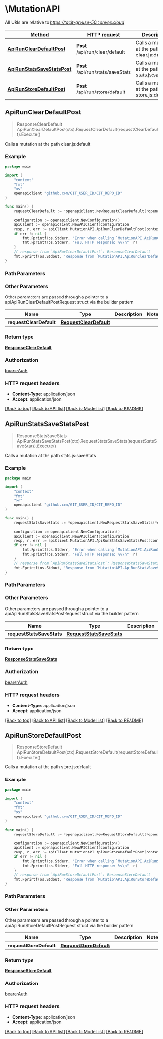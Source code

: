 # \MutationAPI

All URIs are relative to *https://tacit-grouse-50.convex.cloud*

Method | HTTP request | Description
------------- | ------------- | -------------
[**ApiRunClearDefaultPost**](MutationAPI.md#ApiRunClearDefaultPost) | **Post** /api/run/clear/default | Calls a mutation at the path clear.js:default
[**ApiRunStatsSaveStatsPost**](MutationAPI.md#ApiRunStatsSaveStatsPost) | **Post** /api/run/stats/saveStats | Calls a mutation at the path stats.js:saveStats
[**ApiRunStoreDefaultPost**](MutationAPI.md#ApiRunStoreDefaultPost) | **Post** /api/run/store/default | Calls a mutation at the path store.js:default



## ApiRunClearDefaultPost

> ResponseClearDefault ApiRunClearDefaultPost(ctx).RequestClearDefault(requestClearDefault).Execute()

Calls a mutation at the path clear.js:default

### Example

```go
package main

import (
	"context"
	"fmt"
	"os"
	openapiclient "github.com/GIT_USER_ID/GIT_REPO_ID"
)

func main() {
	requestClearDefault := *openapiclient.NewRequestClearDefault(*openapiclient.NewRequestClearDefaultArgs("Token_example")) // RequestClearDefault | 

	configuration := openapiclient.NewConfiguration()
	apiClient := openapiclient.NewAPIClient(configuration)
	resp, r, err := apiClient.MutationAPI.ApiRunClearDefaultPost(context.Background()).RequestClearDefault(requestClearDefault).Execute()
	if err != nil {
		fmt.Fprintf(os.Stderr, "Error when calling `MutationAPI.ApiRunClearDefaultPost``: %v\n", err)
		fmt.Fprintf(os.Stderr, "Full HTTP response: %v\n", r)
	}
	// response from `ApiRunClearDefaultPost`: ResponseClearDefault
	fmt.Fprintf(os.Stdout, "Response from `MutationAPI.ApiRunClearDefaultPost`: %v\n", resp)
}
```

### Path Parameters



### Other Parameters

Other parameters are passed through a pointer to a apiApiRunClearDefaultPostRequest struct via the builder pattern


Name | Type | Description  | Notes
------------- | ------------- | ------------- | -------------
 **requestClearDefault** | [**RequestClearDefault**](RequestClearDefault.md) |  | 

### Return type

[**ResponseClearDefault**](ResponseClearDefault.md)

### Authorization

[bearerAuth](../README.md#bearerAuth)

### HTTP request headers

- **Content-Type**: application/json
- **Accept**: application/json

[[Back to top]](#) [[Back to API list]](../README.md#documentation-for-api-endpoints)
[[Back to Model list]](../README.md#documentation-for-models)
[[Back to README]](../README.md)


## ApiRunStatsSaveStatsPost

> ResponseStatsSaveStats ApiRunStatsSaveStatsPost(ctx).RequestStatsSaveStats(requestStatsSaveStats).Execute()

Calls a mutation at the path stats.js:saveStats

### Example

```go
package main

import (
	"context"
	"fmt"
	"os"
	openapiclient "github.com/GIT_USER_ID/GIT_REPO_ID"
)

func main() {
	requestStatsSaveStats := *openapiclient.NewRequestStatsSaveStats(*openapiclient.NewRequestStatsSaveStatsArgs(map[string]interface{}(123), "Token_example")) // RequestStatsSaveStats | 

	configuration := openapiclient.NewConfiguration()
	apiClient := openapiclient.NewAPIClient(configuration)
	resp, r, err := apiClient.MutationAPI.ApiRunStatsSaveStatsPost(context.Background()).RequestStatsSaveStats(requestStatsSaveStats).Execute()
	if err != nil {
		fmt.Fprintf(os.Stderr, "Error when calling `MutationAPI.ApiRunStatsSaveStatsPost``: %v\n", err)
		fmt.Fprintf(os.Stderr, "Full HTTP response: %v\n", r)
	}
	// response from `ApiRunStatsSaveStatsPost`: ResponseStatsSaveStats
	fmt.Fprintf(os.Stdout, "Response from `MutationAPI.ApiRunStatsSaveStatsPost`: %v\n", resp)
}
```

### Path Parameters



### Other Parameters

Other parameters are passed through a pointer to a apiApiRunStatsSaveStatsPostRequest struct via the builder pattern


Name | Type | Description  | Notes
------------- | ------------- | ------------- | -------------
 **requestStatsSaveStats** | [**RequestStatsSaveStats**](RequestStatsSaveStats.md) |  | 

### Return type

[**ResponseStatsSaveStats**](ResponseStatsSaveStats.md)

### Authorization

[bearerAuth](../README.md#bearerAuth)

### HTTP request headers

- **Content-Type**: application/json
- **Accept**: application/json

[[Back to top]](#) [[Back to API list]](../README.md#documentation-for-api-endpoints)
[[Back to Model list]](../README.md#documentation-for-models)
[[Back to README]](../README.md)


## ApiRunStoreDefaultPost

> ResponseStoreDefault ApiRunStoreDefaultPost(ctx).RequestStoreDefault(requestStoreDefault).Execute()

Calls a mutation at the path store.js:default

### Example

```go
package main

import (
	"context"
	"fmt"
	"os"
	openapiclient "github.com/GIT_USER_ID/GIT_REPO_ID"
)

func main() {
	requestStoreDefault := *openapiclient.NewRequestStoreDefault(*openapiclient.NewRequestStoreDefaultArgs(*openapiclient.NewResponseLoadLoadAllValueInner(float32(123), float32(123), "Long_example", "NormalizedId_example", "Owner_example", "Short_example"), "Token_example")) // RequestStoreDefault | 

	configuration := openapiclient.NewConfiguration()
	apiClient := openapiclient.NewAPIClient(configuration)
	resp, r, err := apiClient.MutationAPI.ApiRunStoreDefaultPost(context.Background()).RequestStoreDefault(requestStoreDefault).Execute()
	if err != nil {
		fmt.Fprintf(os.Stderr, "Error when calling `MutationAPI.ApiRunStoreDefaultPost``: %v\n", err)
		fmt.Fprintf(os.Stderr, "Full HTTP response: %v\n", r)
	}
	// response from `ApiRunStoreDefaultPost`: ResponseStoreDefault
	fmt.Fprintf(os.Stdout, "Response from `MutationAPI.ApiRunStoreDefaultPost`: %v\n", resp)
}
```

### Path Parameters



### Other Parameters

Other parameters are passed through a pointer to a apiApiRunStoreDefaultPostRequest struct via the builder pattern


Name | Type | Description  | Notes
------------- | ------------- | ------------- | -------------
 **requestStoreDefault** | [**RequestStoreDefault**](RequestStoreDefault.md) |  | 

### Return type

[**ResponseStoreDefault**](ResponseStoreDefault.md)

### Authorization

[bearerAuth](../README.md#bearerAuth)

### HTTP request headers

- **Content-Type**: application/json
- **Accept**: application/json

[[Back to top]](#) [[Back to API list]](../README.md#documentation-for-api-endpoints)
[[Back to Model list]](../README.md#documentation-for-models)
[[Back to README]](../README.md)

